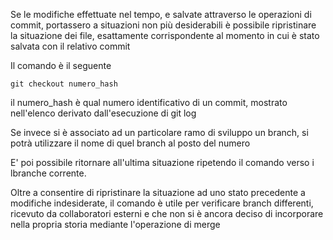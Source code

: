 Se le modifiche effettuate nel tempo, e salvate attraverso le operazioni di commit, portassero a situazioni non più desiderabili è possibile ripristinare la situazione dei file, esattamente corrispondente al momento in cui è stato salvata con il relativo commit

Il comando è il seguente

	git checkout numero_hash

il numero_hash è qual numero identificativo di un commit, mostrato nell'elenco derivato dall'esecuzione di git log

Se invece si è associato ad un particolare ramo di sviluppo un branch, si potrà utilizzare il nome di quel branch al posto del numero

E' poi possibile ritornare all'ultima situazione ripetendo il comando verso i lbranche corrente.

Oltre a consentire di ripristinare la situazione ad uno stato precedente a modifiche indesiderate, il comando è utile per verificare branch differenti, ricevuto da collaboratori esterni e che non si è ancora deciso di incorporare nella propria storia mediante l'operazione di merge
